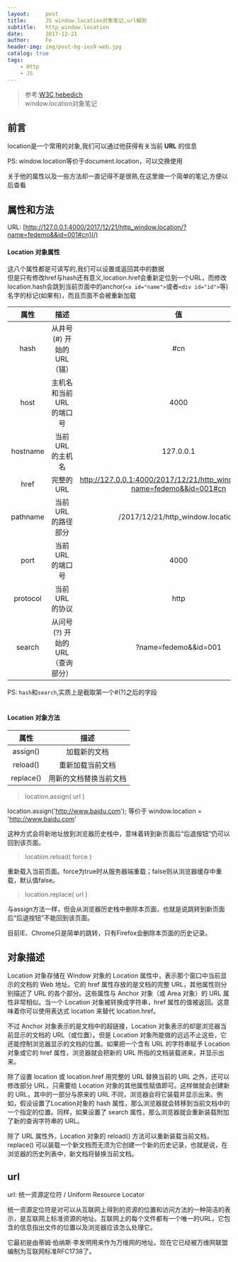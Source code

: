 ```yaml
---
layout:     post
title:      JS window.location对象笔记,url解剖
subtitle:   http_window.location
date:       2017-12-21
author:     Fe
header-img: img/post-bg-ios9-web.jpg
catalog: true
tags:
    - Http
    - JS
---
```

>参考:[W3C](http://www.w3school.com.cn),[hebedich](http://www.jb51.net/article/57407.htm)  
>window.location对象笔记

## 前言

location是一个常用的对象,我们可以通过他获得有关当前 **URL** 的信息   

PS: window.location等价于document.location，可以交换使用

关于他的属性以及一些方法却一直记得不是很熟,在这里做一个简单的笔记,方便以后查看


## 属性和方法

URL:  [http://127.0.0.1:4000/2017/12/21/http_window.location/?name=fedemo&&id=001#cn](/)  

#### Location 对象属性

这八个属性都是可读写的,我们可以设置或返回其中的数据  
但是只有修改href与hash还有意义,location.href会重新定位到一个URL，而修改location.hash会跳到当前页面中的anchor(``<a id="name">``或者`<div id="id">`等)名字的标记(如果有)，而且页面不会被重新加载

|属性|描述|值|
|:-:|:-:|:-:|
|hash|从井号 (#) 开始的 URL（锚）|#cn|
|host|主机名和当前 URL 的端口号|4000|
|hostname|当前 URL 的主机名|127.0.0.1|
|href|完整的 URL|http://127.0.0.1:4000/2017/12/21/http_window.location/?name=fedemo&&id=001#cn|
|pathname|当前 URL 的路径部分|/2017/12/21/http_window.location/|
|port|当前 URL 的端口号|4000|
|protocol|当前 URL 的协议|http|
|search|从问号 (?) 开始的 URL（查询部分）|?name=fedemo&&id=001|

PS: `hash`和`search`,实质上是截取第一个#(?)之后的字段    
<br>
#### Location 对象方法

|属性|描述|
|:-:|:-:|
|assign()|加载新的文档|
|reload()|重新加载当前文档|
|replace()|用新的文档替换当前文档|  

>location.assign( url )

location.assign('http://www.baidu.com'); 等价于 window.location = 'http://www.baidu.com'   

这种方式会将新地址放到浏览器历史栈中，意味着转到新页面后“后退按钮”仍可以回到该页面。

>location.reload( force )

重新载入当前页面。force为true时从服务器端重载；false则从浏览器缓存中重载，默认值false。

>location.replace( url )

与assign方法一样，但会从浏览器历史栈中删除本页面，也就是说跳转到新页面后“后退按钮”不能回到该页面。   

目前IE、Chrome只是简单的跳转，只有Firefox会删除本页面的历史记录。
## 对象描述

Location 对象存储在 Window 对象的 Location 属性中，表示那个窗口中当前显示的文档的 Web 地址。它的 href 属性存放的是文档的完整 URL，其他属性则分别描述了 URL 的各个部分。这些属性与 Anchor 对象（或 Area 对象）的 URL 属性非常相似。当一个 Location 对象被转换成字符串，href 属性的值被返回。这意味着你可以使用表达式 location 来替代 location.href。

不过 Anchor 对象表示的是文档中的超链接，Location 对象表示的却是浏览器当前显示的文档的 URL（或位置）。但是 Location 对象所能做的远远不止这些，它还能控制浏览器显示的文档的位置。如果把一个含有 URL 的字符串赋予 Location 对象或它的 href 属性，浏览器就会把新的 URL 所指的文档装载进来，并显示出来。

除了设置 location 或 location.href 用完整的 URL 替换当前的 URL 之外，还可以修改部分 URL，只需要给 Location 对象的其他属性赋值即可。这样做就会创建新的 URL，其中的一部分与原来的 URL 不同，浏览器会将它装载并显示出来。例如，假设设置了Location对象的 hash 属性，那么浏览器就会转移到当前文档中的一个指定的位置。同样，如果设置了 search 属性，那么浏览器就会重新装载附加了新的查询字符串的 URL。

除了 URL 属性外，Location 对象的 reload() 方法可以重新装载当前文档，replace() 可以装载一个新文档而无须为它创建一个新的历史记录，也就是说，在浏览器的历史列表中，新文档将替换当前文档。

## url

url: 统一资源定位符 / Uniform Resource Locator

统一资源定位符是对可以从互联网上得到的资源的位置和访问方法的一种简洁的表示，是互联网上标准资源的地址。互联网上的每个文件都有一个唯一的URL，它包含的信息指出文件的位置以及浏览器应该怎么处理它。   

它最初是由蒂姆·伯纳斯·李发明用来作为万维网的地址。现在它已经被万维网联盟编制为互联网标准RFC1738了。










<br><br><br><br>
